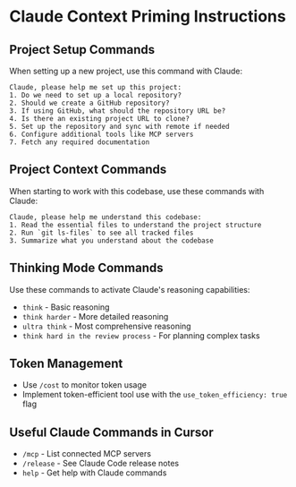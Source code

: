 # Claude Context Priming Instructions

## Project Setup Commands
When setting up a new project, use this command with Claude:

```
Claude, please help me set up this project:
1. Do we need to set up a local repository?
2. Should we create a GitHub repository?
3. If using GitHub, what should the repository URL be?
4. Is there an existing project URL to clone?
5. Set up the repository and sync with remote if needed
6. Configure additional tools like MCP servers
7. Fetch any required documentation
```

## Project Context Commands
When starting to work with this codebase, use these commands with Claude:

```
Claude, please help me understand this codebase:
1. Read the essential files to understand the project structure
2. Run `git ls-files` to see all tracked files
3. Summarize what you understand about the codebase
```

## Thinking Mode Commands
Use these commands to activate Claude's reasoning capabilities:
- `think` - Basic reasoning
- `think harder` - More detailed reasoning
- `ultra think` - Most comprehensive reasoning
- `think hard in the review process` - For planning complex tasks

## Token Management
- Use `/cost` to monitor token usage
- Implement token-efficient tool use with the `use_token_efficiency: true` flag

## Useful Claude Commands in Cursor
- `/mcp` - List connected MCP servers
- `/release` - See Claude Code release notes
- `help` - Get help with Claude commands 